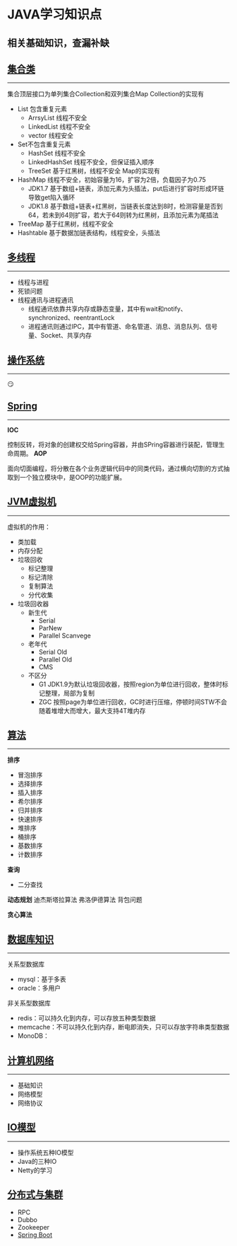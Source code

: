 # JAVA学习知识点
相关基础知识，查漏补缺
--------
## [集合类](/集合类.md)
****************
集合顶层接口为单列集合Collection和双列集合Map
Collection的实现有
+ List 包含重复元素
  + ArrsyList 线程不安全
  + LinkedList 线程不安全
  + vector 线程安全
+ Set不包含重复元素
  + HashSet 线程不安全
  + LinkedHashSet 线程不安全，但保证插入顺序
  + TreeSet 基于红黑树，线程不安全
  Map的实现有
+ HashMap 线程不安全，初始容量为16，扩容为2倍，负载因子为0.75
  + JDK1.7 基于数组+链表，添加元素为头插法，put后进行扩容时形成环链导致get陷入循环
  + JDK1.8 基于数组+链表+红黑树，当链表长度达到8时，检测容量是否到64，若未到64则扩容，若大于64则转为红黑树，且添加元素为尾插法
+ TreeMap 基于红黑树，线程不安全
+ Hashtable 基于数据加链表结构，线程安全，头插法
## [多线程](/多线程.md)
****************
+ 线程与进程
+ 死锁问题
+ 线程通讯与进程通讯
  + 线程通讯依靠共享内存或静态变量，其中有wait和notify、synchronized、reentrantLock
  + 进程通讯则通过IPC，其中有管道、命名管道、消息、消息队列、信号量、Socket、共享内存
## [操作系统](/操作系统.md)
****************
:smirk:
## [Spring](/Spring.md)
****************
**IOC**

控制反转，将对象的创建权交给Spring容器，并由SPring容器进行装配，管理生命周期。
**AOP**

面向切面编程，将分散在各个业务逻辑代码中的同类代码，通过横向切割的方式抽取到一个独立模块中，是OOP的功能扩展。
## [JVM虚拟机](/虚拟机.md)
****************
 虚拟机的作用：
 + 类加载
 + 内存分配
 + 垃圾回收
   + 标记整理
   + 标记清除
   + 复制算法
   + 分代收集
 + 垃圾回收器
   + 新生代
     + Serial
     + ParNew
     + Parallel Scanvege
   + 老年代
     + Serial Old
     + Parallel Old
     + CMS
   + 不区分
     + G1 JDK1.9为默认垃圾回收器，按照region为单位进行回收，整体时标记整理，局部为复制
     + ZGC 按照page为单位进行回收，GC时进行压缩，停顿时间STW不会随着堆增大而增大，最大支持4T堆内存
## [算法](/算法.md) 
****************
**排序**
+ 冒泡排序
+ 选择排序
+ 插入排序
+ 希尔排序
+ 归并排序
+ 快速排序
+ 堆排序
+ 桶排序
+ 基数排序
+ 计数排序

**查询**
+ 二分查找

**动态规划**
迪杰斯塔拉算法
弗洛伊德算法
背包问题

**贪心算法**
## [数据库知识](/数据库.md) 
****************
关系型数据库
+ mysql：基于多表
+ oracle：多用户

非关系型数据库
+ redis：可以持久化到内存，可以存放五种类型数据
+ memcache：不可以持久化到内存，断电即消失，只可以存放字符串类型数据
+ MonoDB：
## [计算机网络](/计算机网络.md)
****************
+ 基础知识
+ 网络模型
+ 网络协议

## [IO模型](/IO模型.md)
-----
+ 操作系统五种IO模型
+ Java的三种IO
+ Netty的学习

## [分布式与集群](/分布式.md)

+ RPC
+ Dubbo
+ Zookeeper
+ [Spring Boot](/springboot.md)
